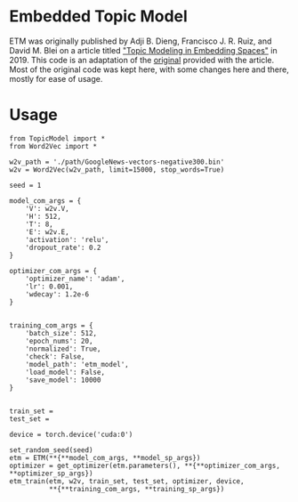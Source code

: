 # Embedded Topic Model

ETM was originally published by Adji B. Dieng, Francisco J. R. Ruiz, and David M. Blei on a article titled ["Topic Modeling in Embedding Spaces"](https://arxiv.org/abs/1907.04907) in 2019. This code is an adaptation of the [original](https://github.com/adjidieng/ETM) provided with the article. Most of the original code was kept here, with some changes here and there, mostly for ease of usage.

# Usage

```
from TopicModel import *
from Word2Vec import *

w2v_path = './path/GoogleNews-vectors-negative300.bin'
w2v = Word2Vec(w2v_path, limit=15000, stop_words=True)

seed = 1

model_com_args = {
    'V': w2v.V,
    'H': 512,
    'T': 8,
    'E': w2v.E,
    'activation': 'relu',
    'dropout_rate': 0.2
}

optimizer_com_args = {
    'optimizer_name': 'adam',
    'lr': 0.001,
    'wdecay': 1.2e-6
}


training_com_args = {
    'batch_size': 512,
    'epoch_nums': 20,
    'normalized': True,
    'check': False,
    'model_path': 'etm_model',
    'load_model': False,
    'save_model': 10000
}


train_set = 
test_set = 

device = torch.device('cuda:0')

set_random_seed(seed)
etm = ETM(**{**model_com_args, **model_sp_args})
optimizer = get_optimizer(etm.parameters(), **{**optimizer_com_args, **optimizer_sp_args})
etm_train(etm, w2v, train_set, test_set, optimizer, device, 
          **{**training_com_args, **training_sp_args})
```